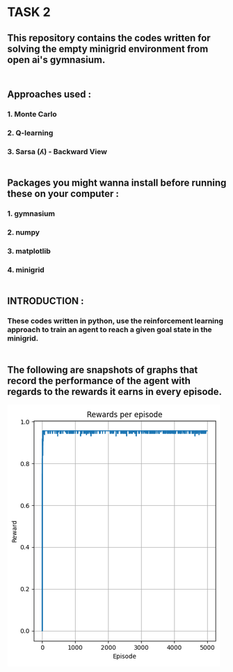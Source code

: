 # TASK 2 <br>
## This repository contains the codes written for solving the empty minigrid environment from open ai's gymnasium.<br><br>
## Approaches used :  
### 1. Monte Carlo
### 2. Q-learning
### 3. Sarsa (ʎ) - Backward View <br><br>
## Packages you might wanna install before running these on your computer :  
### 1. gymnasium  
### 2. numpy  
### 3. matplotlib  
### 4. minigrid  <br><br>
## INTRODUCTION :  
### These codes written in python, use the reinforcement learning approach to train an agent to reach a given goal state in the minigrid. <br><br>
## The following are snapshots of graphs that record the performance of the agent with regards to the rewards it earns in every episode.  
![Q Learning](https://github.com/TvishaMehta/IV-LABS-SUMMER-INTERN-TASK/blob/5e10a93befc28dccbef0d69e257437714c7c7160/q%20learning.png)
